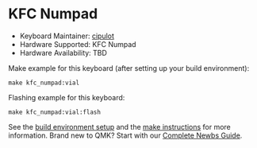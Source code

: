 # KFC Numpad

* Keyboard Maintainer: [cipulot](https://github.com/cipulot)
* Hardware Supported: KFC Numpad
* Hardware Availability: TBD

Make example for this keyboard (after setting up your build environment):

    make kfc_numpad:vial

Flashing example for this keyboard:

    make kfc_numpad:vial:flash

See the [build environment setup](https://docs.qmk.fm/#/getting_started_build_tools) and the [make instructions](https://docs.qmk.fm/#/getting_started_make_guide) for more information. Brand new to QMK? Start with our [Complete Newbs Guide](https://docs.qmk.fm/#/newbs).
